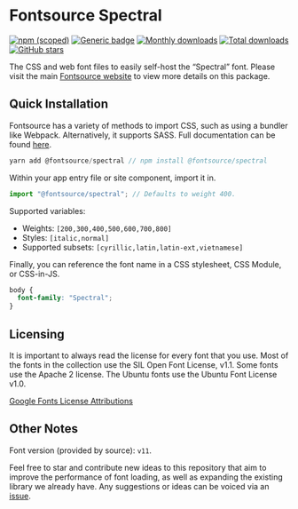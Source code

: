 # Fontsource Spectral

[![npm (scoped)](https://img.shields.io/npm/v/@fontsource/spectral?color=brightgreen)](https://www.npmjs.com/package/@fontsource/spectral) [![Generic badge](https://img.shields.io/badge/fontsource-passing-brightgreen)](https://github.com/fontsource/fontsource) [![Monthly downloads](https://badgen.net/npm/dm/@fontsource/spectral)](https://github.com/fontsource/fontsource) [![Total downloads](https://badgen.net/npm/dt/@fontsource/spectral)](https://github.com/fontsource/fontsource) [![GitHub stars](https://img.shields.io/github/stars/fontsource/fontsource.svg?style=social&label=Star)](https://github.com/fontsource/fontsource/stargazers)

The CSS and web font files to easily self-host the “Spectral” font. Please visit the main [Fontsource website](https://fontsource.org/fonts/spectral) to view more details on this package.

## Quick Installation

Fontsource has a variety of methods to import CSS, such as using a bundler like Webpack. Alternatively, it supports SASS. Full documentation can be found [here](https://fontsource.org/docs/introduction).

```javascript
yarn add @fontsource/spectral // npm install @fontsource/spectral
```

Within your app entry file or site component, import it in.

```javascript
import "@fontsource/spectral"; // Defaults to weight 400.
```

Supported variables:

- Weights: `[200,300,400,500,600,700,800]`
- Styles: `[italic,normal]`
- Supported subsets: `[cyrillic,latin,latin-ext,vietnamese]`

Finally, you can reference the font name in a CSS stylesheet, CSS Module, or CSS-in-JS.

```css
body {
  font-family: "Spectral";
}
```

## Licensing

It is important to always read the license for every font that you use.
Most of the fonts in the collection use the SIL Open Font License, v1.1. Some fonts use the Apache 2 license. The Ubuntu fonts use the Ubuntu Font License v1.0.

[Google Fonts License Attributions](https://fonts.google.com/attribution)

## Other Notes

Font version (provided by source): `v11`.

Feel free to star and contribute new ideas to this repository that aim to improve the performance of font loading, as well as expanding the existing library we already have. Any suggestions or ideas can be voiced via an [issue](https://github.com/fontsource/fontsource/issues).
